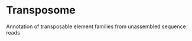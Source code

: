 Transposome
===========

Annotation of transposable element families from unassembled sequence reads
